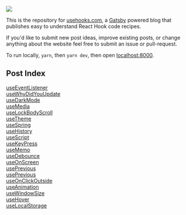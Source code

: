 <img src="https://user-images.githubusercontent.com/1481077/50853823-3cc2b380-1338-11e9-9c60-3d783c7be068.png" />

This is the repository for [usehooks.com](https://usehooks.com), a [Gatsby](https://www.gatsbyjs.org) powered blog that publishes easy to understand React Hook code recipes.

If you'd like to submit new post ideas, improve existing posts, or change anything about the website feel free to submit an issue or pull-request.

To run locally, `yarn`, then `yarn dev`, then open [localhost:8000](https://localhost:8000).

## Post Index
[useEventListener](https://usehooks.com/useEventListener/)<br/>
[useWhyDidYouUpdate](https://usehooks.com/useWhyDidYouUpdate/)<br/>
[useDarkMode](https://usehooks.com/useDarkMode/)<br/>
[useMedia](https://usehooks.com/useMedia/)<br/>
[useLockBodyScroll](https://usehooks.com/useLockBodyScroll/)<br/>
[useTheme](https://usehooks.com/useTheme/)<br/>
[useSpring](https://usehooks.com/useSpring/)<br/>
[useHistory](https://usehooks.com/useHistory/)<br/>
[useScript](https://usehooks.com/useScript/)<br/>
[useKeyPress](https://usehooks.com/useKeyPress/)<br/>
[useMemo](https://usehooks.com/useMemo/)<br/>
[useDebounce](https://usehooks.com/useDebounce/)<br/>
[useOnScreen](https://usehooks.com/useOnScreen/)<br/>
[usePrevious](https://usehooks.com/usePrevious/)<br/>
[usePrevious](https://usehooks.com/usePrevious/)<br/>
[useOnClickOutside](https://usehooks.com/useOnClickOutside/)<br/>
[useAnimation](https://usehooks.com/useAnimation/)<br/>
[useWindowSize](https://usehooks.com/useWindowSize/)<br/>
[useHover](https://usehooks.com/useHover/)<br/>
[useLocalStorage](https://usehooks.com/useLocalStorage/)
